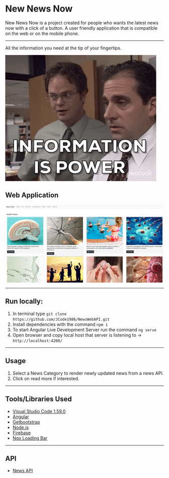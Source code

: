 # New News Now
New News Now is a project created for people who wants the latest news now with a click of a button. A user friendly application that is compatible on the web or on the mobile phone. 

---
All the information you need at the tip of your fingertips.

![Alt Text](src/assets/images/information.gif)

## Web Application
![Alt Text](src/assets/images/health-tab.png)

---
## Run locally:
1. In terminal type `git clone https://github.com/JCode1986/NewsWebAPI.git`
2. Install dependencies with the command `npm i`
3. To start Angular Live Development Server run the command `ng serve`
4. Open browser and copy local host that server is listening to -> ` http://localhost:4200/`
---
## Usage
1. Select a News Category to render newly updated news from a news API.
2. Click on read more if interested.
---
## Tools/Libraries Used
- [Visual Studio Code 1.59.0](https://code.visualstudio.com/)
- [Angular](https://angular.io/)
- [Getbootstrap](https://getbootstrap.com/)
- [Node.js](https://nodejs.org/en/)
- [Firebase](https://firebase.google.com/)
- [Ngx Loading Bar](https://github.com/aitboudad/ngx-loading-bar)
---
## API
- [News API](https://newsdata.io)

